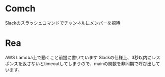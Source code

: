 # Comch
Slackのスラッシュコマンドでチャンネルにメンバーを招待
# Rea
AWS Lamdba上で動くこと前提に書いています
Slackの仕様上、3秒以内にレスポンスを返さないとtimeoutしてしまうので、mainの関数を非同期で呼び出しています。
